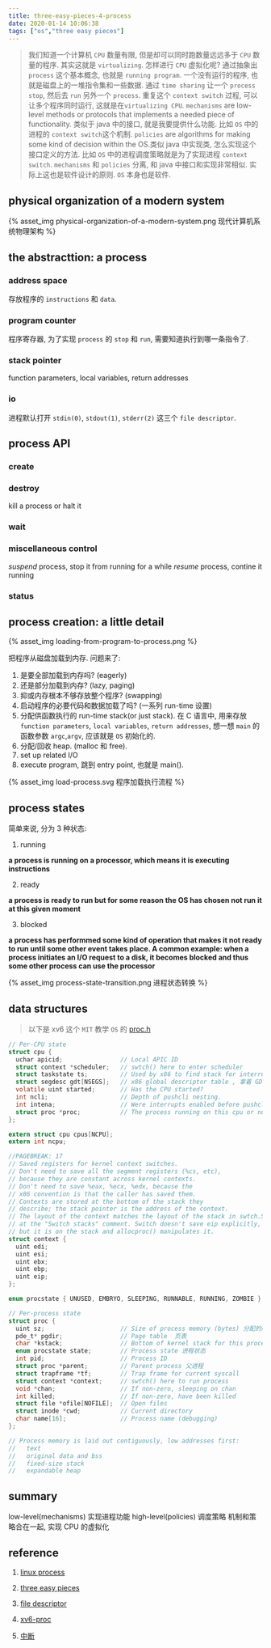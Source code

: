 ```yaml
---
title: three-easy-pieces-4-process
date: 2020-01-14 10:06:38
tags: ["os","three easy pieces"]
---
```

> 我们知道一个计算机 `CPU` 数量有限, 但是却可以同时跑数量远远多于 `CPU` 数量的程序. 其实这就是 `virtualizing`. 怎样进行 `CPU` 虚拟化呢? 通过抽象出 `process` 这个基本概念, 也就是 `running program`. 一个没有运行的程序, 也就是磁盘上的一堆指令集和一些数据. 通过 `time sharing` 让一个 `process stop`, 然后去 `run` 另外一个 `process`. 重复这个 `context switch` 过程, 可以让多个程序同时运行, 这就是在`virtualizing CPU`.
> `mechanisms` are low-level methods or protocols that implements a needed piece of functionality. 类似于 java 中的接口, 就是我要提供什么功能. 比如 `OS` 中的进程的 `context switch`这个机制.
>`policies` are algorithms for making some kind of decision within the OS.类似 java 中实现类, 怎么实现这个接口定义的方法. 比如 `OS` 中的进程调度策略就是为了实现进程 `context switch`. 
> `mechanisms` 和 `policies` 分离, 和 java 中接口和实现非常相似. 实际上这也是软件设计的原则. `OS` 本身也是软件.

## physical organization of a modern system
{% asset_img physical-organization-of-a-modern-system.png 现代计算机系统物理架构 %}

## the abstracttion: a process

### address space

存放程序的 `instructions` 和 `data`.

### program counter
程序寄存器, 为了实现 `process` 的 `stop` 和 `run`, 需要知道执行到哪一条指令了.

### stack pointer
function parameters, local variables, return addresses

### io
进程默认打开 `stdin(0)`, `stdout(1)`, `stderr(2)` 这三个 `file descriptor`.

## process API

### create

### destroy
kill a process or halt it

### wait

### miscellaneous control
*suspend* process, stop it from running for a while
*resume* process, contine it running

### status

## process creation: a little detail

{% asset_img loading-from-program-to-process.png  %}

把程序从磁盘加载到内存. 问题来了:
1. 是要全部加载到内存吗? (eagerly)
2. 还是部分加载到内存? (lazy, paging)
3. 抑或内存根本不够存放整个程序? (swapping)
4. 启动程序的必要代码和数据加载了吗? (一系列 run-time 设置)
5. 分配供函数执行的 run-time stack(or just stack). 在 C 语言中, 用来存放 `function parameters`, `local variables`, `return addresses`, 想一想 `main` 的函数参数 `argc`,`argv`, 应该就是 `OS` 初始化的.
6. 分配/回收 heap. (malloc 和 free).
7. set up related I/O 
8. execute program, 跳到 entry point, 也就是 main().

{% asset_img load-process.svg 程序加载执行流程 %}
## process states

简单来说, 分为 3 种状态:
1. running

**a process is running on a processor, which means it is executing instructions**

2. ready

**a process is ready to run but for some reason the OS has chosen not run it at this given moment**

3. blocked

**a process has performmed some kind of operation that makes it not ready to run until some other event takes place. A common example: when a process initiates an I/O request to a disk, it becomes blocked and thus some other process can use the processor**

{% asset_img process-state-transition.png 进程状态转换 %}

## data structures
> 以下是 xv6 这个 `MIT` 教学 `OS` 的 [proc.h](https://github.com/stardustman/xv6-public/blob/master/proc.h) 
```c
// Per-CPU state
struct cpu {
  uchar apicid;                // Local APIC ID 
  struct context *scheduler;   // swtch() here to enter scheduler
  struct taskstate ts;         // Used by x86 to find stack for interrupt
  struct segdesc gdt[NSEGS];   // x86 global descriptor table , 拿着 GDT 使用内存
  volatile uint started;       // Has the CPU started?
  int ncli;                    // Depth of pushcli nesting.
  int intena;                  // Were interrupts enabled before pushcli?
  struct proc *proc;           // The process running on this cpu or null
};

extern struct cpu cpus[NCPU];
extern int ncpu;

//PAGEBREAK: 17
// Saved registers for kernel context switches.
// Don't need to save all the segment registers (%cs, etc),
// because they are constant across kernel contexts.
// Don't need to save %eax, %ecx, %edx, because the
// x86 convention is that the caller has saved them.
// Contexts are stored at the bottom of the stack they
// describe; the stack pointer is the address of the context.
// The layout of the context matches the layout of the stack in swtch.S
// at the "Switch stacks" comment. Switch doesn't save eip explicitly,
// but it is on the stack and allocproc() manipulates it.
struct context {
  uint edi;
  uint esi;
  uint ebx;
  uint ebp;
  uint eip;
};

enum procstate { UNUSED, EMBRYO, SLEEPING, RUNNABLE, RUNNING, ZOMBIE };

// Per-process state
struct proc {
  uint sz;                     // Size of process memory (bytes) 分配的内存大小
  pde_t* pgdir;                // Page table  页表
  char *kstack;                // Bottom of kernel stack for this process
  enum procstate state;        // Process state 进程状态
  int pid;                     // Process ID
  struct proc *parent;         // Parent process 父进程
  struct trapframe *tf;        // Trap frame for current syscall
  struct context *context;     // swtch() here to run process
  void *chan;                  // If non-zero, sleeping on chan
  int killed;                  // If non-zero, have been killed
  struct file *ofile[NOFILE];  // Open files
  struct inode *cwd;           // Current directory
  char name[16];               // Process name (debugging)
};

// Process memory is laid out contiguously, low addresses first:
//   text
//   original data and bss
//   fixed-size stack
//   expandable heap
```

## summary

low-level(mechanisms) 实现进程功能
high-level(policies)  调度策略
机制和策略合在一起, 实现 CPU 的虚拟化


## reference

1. [linux process](https://mp.weixin.qq.com/s/USb5e2Zoc0LRgRShRpTYfg)

2. [three easy pieces](http://pages.cs.wisc.edu/~remzi/OSTEP/Homework/homework.html)

3. [file descriptor](https://www.computerhope.com/jargon/f/file-descriptor.htm)

4. [xv6-proc](https://github.com/stardustman/xv6-public/blob/master/proc.h)

5. [中断](https://zhuanlan.zhihu.com/p/26464793)

